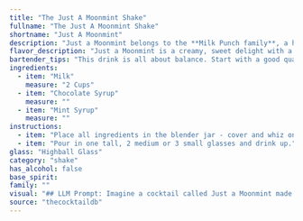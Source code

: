 ```yaml
---
title: "The Just A Moonmint Shake"
fullname: "The Just A Moonmint Shake"
shortname: "Just A Moonmint"
description: "Just a Moonmint belongs to the **Milk Punch family**, a historical cocktail style dating back to the 18th century. This creamy, refreshing concoction blends the comforting flavors of milk and chocolate with the invigorating coolness of mint. "
flavor_description: "Just a Moonmint is a creamy, sweet delight with a refreshing twist. The milk provides a smooth, velvety base, while the chocolate syrup adds rich, decadent notes. The mint syrup then steps in with a cool, herbaceous touch, creating a balanced flavor profile that is both soothing and invigorating. It's a perfect choice for those who enjoy sweet, comforting drinks with a hint of minty freshness. "
bartender_tips: "This drink is all about balance. Start with a good quality milk, preferably chilled. Measure the chocolate and mint syrups carefully, as they will dominate the flavor profile. Shake vigorously with ice to ensure proper chilling and a creamy texture. If you're feeling adventurous, you can add a touch of vanilla extract to enhance the flavor.  "
ingredients:
  - item: "Milk"
    measure: "2 Cups"
  - item: "Chocolate Syrup"
    measure: ""
  - item: "Mint Syrup"
    measure: ""
instructions:
  - item: "Place all ingredients in the blender jar - cover and whiz on medium speed until well blended."
  - item: "Pour in one tall, 2 medium or 3 small glasses and drink up."
glass: "Highball Glass"
category: "shake"
has_alcohol: false
base_spirit:
family: ""
visual: "## LLM Prompt: Imagine a cocktail called Just a Moonmint made with milk, chocolate syrup, and mint syrup. Describe its appearance in detail, focusing on:* **Color:** Is it a creamy white with hints of green, a deep brown with mint highlights, or something else entirely?* **Texture:** Is it smooth and velvety, or does it have a slight rippling effect from the mint syrup?* **Presentation:**  How is the drink served? In a tall glass, a coupe, or a rocks glass? Is there any garnish? Does the ice play a role in the visual appeal?* **Overall Impression:** What does the drink evoke? Does it seem refreshing and light, or rich and decadent? Please provide a vivid and detailed description of the Just a Moonmint based on these prompts. "
source: "thecocktaildb"
---
```


